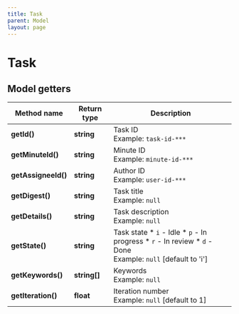 ```yaml
---
title: Task
parent: Model
layout: page
---
```


# Task

## Model getters

Method name | Return type | Description
------------ | ------------- | -------------
**getId()** | **string** | Task ID <br>Example: `task-id-***` 
**getMinuteId()** | **string** | Minute ID <br>Example: `minute-id-***` 
**getAssigneeId()** | **string** | Author ID <br>Example: `user-id-***` 
**getDigest()** | **string** | Task title <br>Example: `null` 
**getDetails()** | **string** | Task description <br>Example: `null` 
**getState()** | **string** | Task state    * `i` - Idle   * `p` - In progress   * `r` - In review   * `d` - Done <br>Example: `null`  [default to 'i']
**getKeywords()** | **string[]** | Keywords <br>Example: `null` 
**getIteration()** | **float** | Iteration number <br>Example: `null`  [default to 1]

